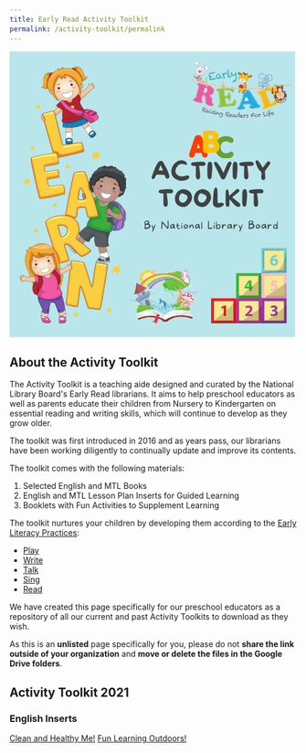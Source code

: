 ```yaml
---
title: Early Read Activity Toolkit
permalink: /activity-toolkit/permalink
---
```

![Alt text for image on Isomer site](/images/diyresources/preschool/ActivityToolkitThumbnail.png)

## About the Activity Toolkit

The Activity Toolkit is a teaching aide designed and curated by the National Library Board's Early Read librarians. It aims to help preschool educators as well as parents educate their children from Nursery to Kindergarten on essential reading and writing skills, which will continue to develop as they grow older. 

The toolkit was first introduced in 2016 and as years pass, our librarians have been working diligently to continually update and improve its contents. 

The toolkit comes with the following materials:
1.  Selected English and MTL Books
2.  English and MTL Lesson Plan Inserts for Guided Learning
3.  Booklets with Fun Activities to Supplement Learning

The toolkit nurtures your children by developing them according to the [Early Literacy Practices](https://childrenandteens.nlb.gov.sg/diy-resources/preschool/preschool-main):
* [Play](https://childrenandteens.nlb.gov.sg/earlylit-play)
* [Write](https://childrenandteens.nlb.gov.sg/earlylit-write)
* [Talk](https://childrenandteens.nlb.gov.sg/earlylit-talk)
* [Sing](https://childrenandteens.nlb.gov.sg/earlylit-sing)
* [Read](https://childrenandteens.nlb.gov.sg/earlylit-read)

We have created this page specifically for our preschool educators as a repository of all our current and past Activity Toolkits to download as they wish. 

As this is an **unlisted** page specifically for you, please do not **share the link outside of your organization** and **move or delete the files in the Google Drive folders**. 


##    Activity Toolkit 2021

### English Inserts 

[Clean and Healthy Me!](/files/preschool/ActivityToolkit2021EnglishCleanandHealthyMe.pdf)
[Fun Learning Outdoors!](/files/preschool/ActivityToolkit2021EnglishFunLearningOutdoors.pdf)





